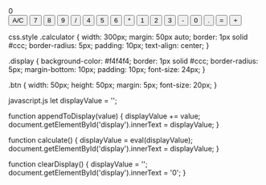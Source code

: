 <!DOCTYPE html>
<html lang="en">
<head>
  <meta charset="UTF-8">
  <meta name="viewport" content="width=device-width, initial-scale=1.0">
  <title>Calculator</title>
  <link rel="stylesheet" href="styles.css">
</head>
<body>
  <div class="calculator">
    <div class="display" id="display">0</div>
    <button class="btn" onclick="clearDisplay()">A/C</button>
    <button class="btn" onclick="appendToDisplay('7')">7</button>
    <button class="btn" onclick="appendToDisplay('8')">8</button>
    <button class="btn" onclick="appendToDisplay('9')">9</button>
    <button class="btn" onclick="appendToDisplay('/')">/</button>
    <button class="btn" onclick="appendToDisplay('4')">4</button>
    <button class="btn" onclick="appendToDisplay('5')">5</button>
    <button class="btn" onclick="appendToDisplay('6')">6</button>
    <button class="btn" onclick="appendToDisplay('*')">*</button>
    <button class="btn" onclick="appendToDisplay('1')">1</button>
    <button class="btn" onclick="appendToDisplay('2')">2</button>
    <button class="btn" onclick="appendToDisplay('3')">3</button>
    <button class="btn" onclick="appendToDisplay('-')">-</button>
    <button class="btn" onclick="appendToDisplay('0')">0</button>
    <button class="btn" onclick="appendToDisplay('.')">.</button>
    <button class="btn" onclick="calculate()">=</button>
    <button class="btn" onclick="appendToDisplay('+')">+</button>
  </div>
  <script src="script.js"></script>
</body>
</html>


css.style
.calculator {
  width: 300px;
  margin: 50px auto;
  border: 1px solid #ccc;
  border-radius: 5px;
  padding: 10px;
  text-align: center;
}

.display {
  background-color: #f4f4f4;
  border: 1px solid #ccc;
  border-radius: 5px;
  margin-bottom: 10px;
  padding: 10px;
  font-size: 24px;
}

.btn {
  width: 50px;
  height: 50px;
  margin: 5px;
  font-size: 20px;
}


javascript.js
let displayValue = '';

function appendToDisplay(value) {
  displayValue += value;
  document.getElementById('display').innerText = displayValue;
}

function calculate() {
  displayValue = eval(displayValue);
  document.getElementById('display').innerText = displayValue;
}

function clearDisplay() {
  displayValue = '';
  document.getElementById('display').innerText = '0';
}

